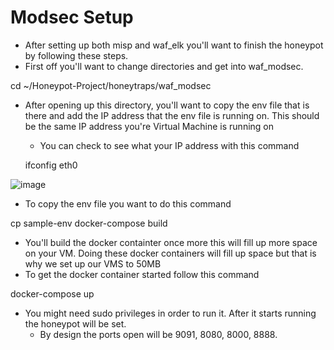# Modsec Setup
- After setting up both misp and waf_elk you'll want to finish the honeypot by following these steps.
- First off you'll want to change directories and get into waf_modsec.

cd ~/Honeypot-Project/honeytraps/waf_modsec

- After opening up this directory, you'll want to copy the env file that is there and add the IP address that the env file is running on. This should be the same IP address
  you're Virtual Machine is running on
    - You can check to see what your IP address with this command

  ifconfig eth0
  
![image](https://github.com/rainyjluke/HoneyHomeLab/assets/119358099/f5c870bd-694a-42e6-b4f9-58ce9b3b2286)

- To copy the env file you want to do this command

cp sample-env 
docker-compose build

- You'll build the docker containter once more this will fill up more space on your VM. Doing these docker containers will fill up space but that is why we set up our VMS to 50MB
- To get the docker container started follow this command

docker-compose up

- You might need sudo privileges in order to run it. After it starts running the honeypot will be set. 
  - By design the ports open will be 9091, 8080, 8000, 8888. 
